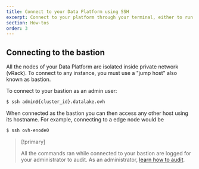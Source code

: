 ```yaml
---
title: Connect to your Data Platform using SSH
excerpt: Connect to your platform through your terminal, either to run complex data jobs or to administrate the platform.
section: How-tos
order: 3
---
```


## Connecting to the bastion

All the nodes of your Data Platform are isolated inside private network (vRack).
To connect to any instance, you must use a "jump host" also known as bastion.

To connect to your bastion as an admin user:
```bash
$ ssh admin@{cluster_id}.datalake.ovh
```

When connected as the bastion you can then access any other host using its
hostname. For example, connecting to a edge node would be
```bash
$ ssh ovh-enode0
```


> [!primary]
>
> All the commands ran while connected to your bastion are logged for your administrator to audit.
As an administrator, [learn how to audit](../bastion-audit/guide.en-gb.md).
>
